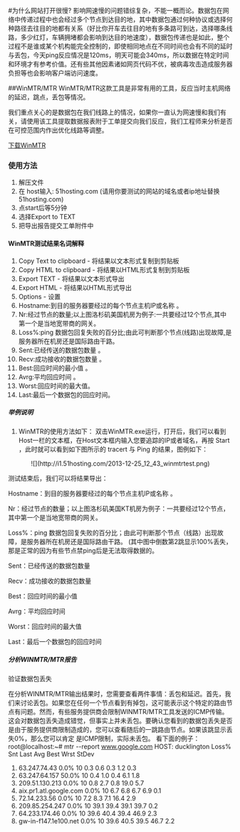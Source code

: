 <!-- --- tag: faq 网络 网速 延迟 掉包 mtr -->
<!-- --- title: 为什么网站打开很慢? -->
#为什么网站打开很慢?
影响网速慢的问题错综复杂，不能一概而论。数据包在网络中传递过程中也会经过多个节点到达目的地，其中数据包通过何种协议或选择何种路径去往目的地都有关系（好比你开车去往目的地有多条路可到达，选择哪条线路，多少红灯，车辆拥堵都会影响到达目的地速度），数据包传递也是如此，整个过程不是谁或某个机构能完全控制的，即使相同地点在不同时间也会有不同的延时与丢包，今天ping反应情况是120ms，明天可能会340ms，所以数据在特定时间和环境才有参考价值。还有些其他因素诸如网页代码不优，被病毒攻击造成服务器负担等也会影响客户端访问速度。


##WinMTR/MTR
WinMTR/MTR这款工具是非常有用的工具，反应当时主机网络的延迟，跳点，丢包等情况。

我们重点关心的是数据包在我们线路上的情况，如果你一直认为网速慢和我们有关，请使用该工具提取数据报表附于工单提交向我们反应，我们工程师来分析是否在可控范围内作出优化线路等调整。

[下载WinMTR](http://downloads.sourceforge.net/project/winmtr/WinMTR-v092.zip?r=http%3A%2F%2Fsourceforge.net%2Fprojects%2Fwinmtr%2Ffiles%2F&ts=1353040732&use_mirror=jaist)


### 使用方法
1. 解压文件
2. 在 host输入: 51hosting.com (请用你要测试的网站的域名或者ip地址替换51hosting.com)
3. 点start后等5分钟
4. 选择Export to TEXT
5. 把导出报告提交工单附件中

#### WinMTR测试结果名词解释
1. Copy Text to clipboard   - 将结果以文本形式复制到剪贴板
2. Copy HTML to clipboard - 将结果以HTML形式复制到剪贴板
3. Export TEXT  - 将结果以文本形式导出
4. Export HTML - 将结果以HTML形式导出
5. Options - 设置 
6. Hostname:到目的服务器要经过的每个节点主机IP或名称 。
7. Nr:经过节点的数量;以上图洛杉矶美国机房为例子:一共要经过12个节点,其中第一个是当地宽带商的网关。
8. Loss%:ping 数据包回复失败的百分比;由此可判断那个节点(线路)出现故障,是服务器所在机房还是国际路由干路。 
9. Sent:已经传送的数据包数量 。
10. Recv:成功接收的数据包数量 。
11. Best:回应时间的最小值 。
12. Avrg:平均回应时间 。
13. Worst:回应时间的最大值。 
14. Last:最后一个数据包的回应时间。

##### 举例说明
1. WinMTR的使用方法如下：
双击WinMTR.exe运行，打开后，我们可以看到Host一栏的文本框，在Host文本框内输入您要追踪的IP或者域名，再按 Start ，此时就可以看到如下图所示的 tracert 与 Ping 的结果，图例如下：

<center>![](http://i1.51hosting.com/2013-12-25_12_43_winmtrtest.png)</center>

测试结束后，我们可以将结果导出：

Hostname：到目的服务器要经过的每个节点主机IP或名称 。

Nr：经过节点的数量；以上图洛杉矶美国KT机房为例子：一共要经过12个节点，其中第一个是当地宽带商的网关。

Loss%：ping 数据包回复失败的百分比；由此可判断那个节点（线路）出现故障，是服务器所在机房还是国际路由干路。 (其中图中倒数第2跳显示100%丢失，那是正常的因为有些节点禁ping后是无法取得数据的。

Sent：已经传送的数据包数量

Recv：成功接收的数据包数量

Best：回应时间的最小值

Avrg：平均回应时间

Worst：回应时间的最大值

Last：最后一个数据包的回应时间

##### 分析WINMTR/MTR报告

验证数据包丢失

在分析WINMTR/MTR输出结果时，您需要查看两件事情：丢包和延迟。首先，我们来讨论丢包。如果您在任何一个节点看到有掉包，这可能表示这个特定的路由节点有问题。然而，有些服务提供商会限制WINMTR/MTR工具发送的ICMP传输。这会对数据包丢失造成错觉，但事实上并未丢包。要确认您看到的数据包丢失是否是由于服务提供商限制造成的，您可以查看随后的一跳路由节点。如果该跳显示丢失0%，那么您可以肯定
是ICMP限制，实际未丢包。
看下面的例子：
root@localhost:~# mtr --report www.google.com
HOST: ducklington               Loss%   Snt   Last   Avg  Best  Wrst StDev
1. 63.247.74.43                  0.0%    10    0.3   0.6   0.3   1.2   0.3
2. 63.247.64.157                50.0%    10    0.4   1.0   0.4   6.1   1.8
3. 209.51.130.213                0.0%    10    0.8   2.7   0.8  19.0   5.7
4. aix.pr1.atl.google.com        0.0%    10    6.7   6.8   6.7   6.9   0.1
5. 72.14.233.56                  0.0%    10    7.2   8.3   7.1  16.4   2.9
6. 209.85.254.247                0.0%    10   39.1  39.4  39.1  39.7   0.2
7. 64.233.174.46                 0.0%    10   39.6  40.4  39.4  46.9   2.3
8. gw-in-f147.1e100.net          0.0%    10   39.6  40.5  39.5  46.7   2.2